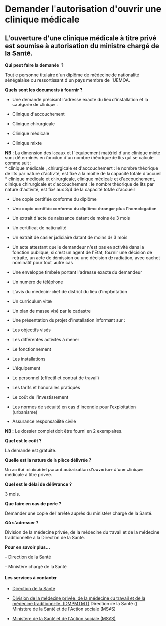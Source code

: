 # Demander l'autorisation d'ouvrir une clinique médicale

L'ouverture d'une clinique médicale à titre privé est soumise à autorisation du ministre chargé de la Santé.
------------------------------------------------------------------------------------------------------------

**Qui peut faire la demande  ?**

Tout e personne titulaire d'un diplôme de médecine de nationalité sénégalaise ou ressortissant d'un pays membre de l'UEMOA.  

**Quels sont les documents à fournir ?**

*   Une demande précisant l'adresse exacte du lieu d'installation et la catégorie de clinique :

*   Clinique d'accouchement
*   Clinique chirurgicale
*   Clinique médicale
*   Clinique mixte 

**NB** : La dimension des locaux et l 'équipement matériel d'une clinique mixte sont déterminés en fonction d'un nombre théorique de lits qui se calcule comme suit :  
\* clinique médicale , chirurgicale et d'accouchement : le nombre théorique de lits par nature d'activité, est fixé à la moitié de la capacité totale d'accueil  
\* clinique médicale et chirurgicale, clinique médicale et d'accouchement, clinique chirurgicale et d'accouchement : le nombre théorique de lits par nature d'activité, est fixé aux 3/4 de la capacité totale d'accueil

*   Une copie certifiée conforme du diplôme
*   Une copie certifiée conforme du diplôme étranger plus l'homologation
*   Un extrait d'acte de naissance datant de moins de 3 mois
*   Un certificat de nationalité
*   Un extrait de casier judiciaire datant de moins de 3 mois
*   Un acte attestant que le demandeur n'est pas en activité dans la fonction publique, si c'est un agent de l'Etat, fournir une décision de retraite, un acte de démission ou une décision de radiation, avec cachet nominatif pour tout  autre cas
*   Une enveloppe timbrée portant l'adresse exacte du demandeur
*   Un numéro de téléphone
*   L'avis du médecin-chef de district du lieu d'implantation 
*   Un curriculum vitæ
*   Un plan de masse visé par le cadastre

*   Une présentation du projet d'installation informant sur :

*   Les objectifs visés
*   Les différentes activités à mener
*   Le fonctionnement
*   Les installations
*   L'équipement
*   Le personnel (effectif et contrat de travail)
*   Les tarifs et honoraires pratiqués
*   Le coût de l'investissement
*   Les normes de sécurité en cas d'incendie pour l'exploitation (urbanisme)
*   Assurance responsabilité civile  
    

**NB :** Le dossier complet doit être fourni en 2 exemplaires.

**Quel est le coût ?**

La demande est gratuite.

**Quelle est la nature de la pièce délivrée ?**

Un arrêté ministériel portant autorisation d'ouverture d'une clinique médicale à titre privée.

**Quel est le délai de délivrance ?**

3 mois.

**Que faire en cas de perte ?**

Demander une copie de l'arrêté auprès du ministère chargé de la Santé.  

**Où s'adresser ?**

Division de la médecine privée, de la médecine du travail et de la médecine traditionnelle à la Direction de la Santé.  

**Pour en savoir plus...**

\- Direction de la Santé

\- Ministère chargé de la Santé

#### Les services à contacter

*   [Direction de la Santé](../../../services/direction-de-la-sante.md)
*   [Division de la médecine privée, de la médecine du travail et de la médecine traditionnelle. (DMPMTMT)](../../../services/division-de-la-medecine-privee-de-la-medecine-du-travail-et-de-la-medecine-traditionnelle-dmpmtmt.md) Direction de la Santé ()  
    Ministère de la Santé et de l'Action sociale (MSAS)  
    
*   [Ministère de la Santé et de l'Action sociale (MSAS)](../../../services/ministere-de-la-sante-et-de-laction-sociale-msas.md)